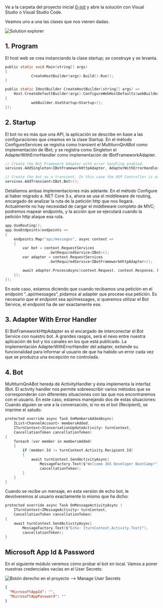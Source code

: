 Ve a la carpeta del proyecto inicial [0-init](https://github.com/CompartiMOSS/Microsoft-365-Developer-Bootcamp-Virtual/tree/master/Track%202/roBotizandoTeams/0-init) y abre la solución con Visual Studio o Visual Studio Code.

Veamos uno a una las clases que nos vienen dadas.

![Solution explorer](https://dev.azure.com/esalcedoo/a9ddfdb1-0226-4f4f-a89d-42e9d69b4f3b/_apis/git/repositories/66d8fc7f-f7ae-4b26-a4aa-03920094c86a/Items?path=%2F/.attachments/image-5f490f7b-a8b0-4c88-90c3-a7dfec71aee0.png)
## 1.	Program
El host web se crea instanciando la clase startup; se construye y se levanta.
``` C
public static void Main(string[] args)
{
            CreateHostBuilder(args).Build().Run();
}

public static IHostBuilder CreateHostBuilder(string[] args) =>
    Host.CreateDefaultBuilder(args).ConfigureWebHostDefaults(webBuilder =>
{
            webBuilder.UseStartup<Startup>();
});
```
## 2.	Startup
El bot no es más que una API, la aplicación se describe en base a las configuraciones que creamos en la clase Startup.
En el método ConfigureServices se registra como transient el MultiturnQnABot como implementación de IBot; y se registra como Singleton el AdapterWithErrorHandler como implementación de IBotFrameworkAdapter.

``` C
// Create the Bot Framework Adapter with error handling enabled.
services.AddSingleton<IBotFrameworkHttpAdapter, AdapterWithErrorHandler>();

// Create the bot as a transient. In this case the ASP Controller is expecting an IBot.
services.AddTransient<IBot,Bot>();
```
Detallamos ambas implementaciones más adelante.
En el método Configure al haber migrado a .NET Core 3.x, ahora se usa el middleware de routing, encargado de analizar la ruta de la petición http que nos llegará.
Actualmente no hay necesidad de cargar el middleware completo de MVC; podremos mapear endpoints, y la acción que se ejecutará cuando la petición http ataque esa ruta.
``` C
app.UseRouting();
app.UseEndpoints(endpoints =>
{
    endpoints.Map("api/messages", async context =>
    {
        var bot = context.RequestServices
                    .GetRequiredService<IBot>();
        var adapter = context.RequestServices
                    .GetRequiredService<IBotFrameworkHttpAdapter>();

        await adapter.ProcessAsync(context.Request, context.Response, bot);
    });
});
```
En este caso, estamos diciendo que cuando recibamos una petición en el endpoint “..api/messages”, pidamos al adapter que procese esa petición.
Es necesario que el endpoint sea api/messages, si queremos utilizar el Bot Service, el endpoint ha de ser exactamente ese.
## 3.	Adapter With Error Handler
El BotFrameworkHttpAdapter es el encargado de interconectar el Bot Service con nuestro bot. A grandes rasgos, será el nexo entre nuestra aplicación de bot y los canales en los que está publicado.
La implementación AdapterWithErrorHandler del adapter, extiende su funcionalidad para informar al usuario de que ha habido un error cada vez que se produzca una excepción no controlada.
## 4.	Bot
MultiturnQnABot hereda de ActivityHandler y ésta implementa la interfaz IBot.
El activity handler nos permite sobreescribir varios métodos que se corresponderán con diferentes situaciones con las que nos encontraremos con el usuario.
En este caso, estamos manejando dos de estas situaciones:
Cuando alguien se une a la conversación, si no es el bot (Recipient), se imprime el saludo:
``` C
protected override async Task OnMembersAddedAsync(
    IList<ChannelAccount> membersAdded, 
    ITurnContext<IConversationUpdateActivity> turnContext, 
    CancellationToken cancellationToken)
{
    foreach (var member in membersAdded)
    {
        if (member.Id != turnContext.Activity.Recipient.Id)
        {
            await turnContext.SendActivityAsync(
                MessageFactory.Text($"Welcome 365 Developer BootCamp!"),
                cancellationToken);
        }
    }
}
```
Cuando se recibe un mensaje, en esta versión de echo bot, le devolveremos al usuario exactamente lo mismo que ha dicho:
``` C
protected override async Task OnMessageActivityAsync (
    ITurnContext<IMessageActivity> turnContext, 
    CancellationToken cancellationToken)
{
    await turnContext.SendActivityAsync(
        MessageFactory.Text($"Echo: {turnContext.Activity.Text}"),
        cancellationToken);
}
```


## Microsoft App Id & Password
En el siguiente módulo veremos cómo probar el bot en local. Vamos a poner nuestras credenciales vacías en el User Secrets:

![Botón derecho en el proyecto --> Manage User Secrets](https://dev.azure.com/esalcedoo/a9ddfdb1-0226-4f4f-a89d-42e9d69b4f3b/_apis/git/repositories/66d8fc7f-f7ae-4b26-a4aa-03920094c86a/Items?path=%2F/.attachments/image-b5419912-c21e-40d8-96ee-8e5f2ff4f079.png)

``` JSON
{
  "MicrosoftAppId": "",
  "MicrosoftAppPassword": ""
}
```
